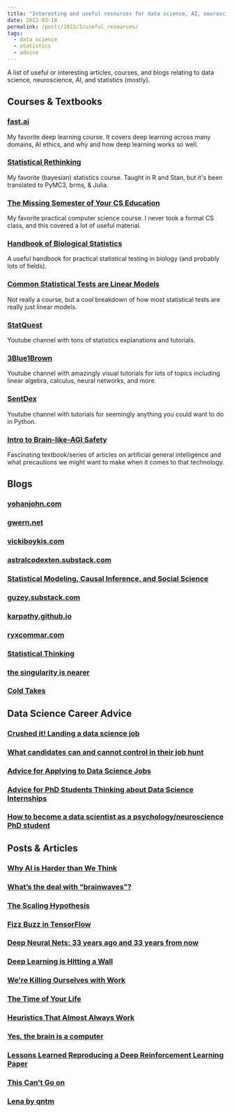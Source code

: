 ```yaml
---
title: "Interesting and useful resources for data science, AI, neuroscience, statistics, and more"
date: 2022-03-18
permalink: /posts/2022/3/useful_resources/
tags:
  - data science
  - statistics
  - advice
---
```


A list of useful or interesting articles, courses, and blogs relating to data science, neuroscience, AI, and statistics (mostly).

## Courses & Textbooks
### [fast.ai](https://course.fast.ai/)  
My favorite deep learning course. It covers deep learning across many domains, AI ethics, and why and how deep learning works so well. 
### [Statistical Rethinking](https://xcelab.net/rm/statistical-rethinking/)  
My favorite (bayesian) statistics course. Taught in R and Stan, but it's been translated to PyMC3, brms, & Julia.
### [The Missing Semester of Your CS Education](https://missing.csail.mit.edu/)  
My favorite practical computer science course. I never took a formal CS class, and this covered a lot of useful material.
### [Handbook of Biological Statistics](https://www.biostathandbook.com/)  
A useful handbook for practical statistical testing in biology (and probably lots of fields).
### [Common Statistical Tests are Linear Models](https://lindeloev.github.io/tests-as-linear/)  
Not really a course, but a cool breakdown of how most statistical tests are really just linear models.
### [StatQuest](https://www.youtube.com/channel/UCtYLUTtgS3k1Fg4y5tAhLbw)  
Youtube channel with tons of statistics explanations and tutorials.
### [3Blue1Brown](https://www.youtube.com/c/3blue1brown)  
Youtube channel with amazingly visual tutorials for lots of topics including linear algebra, calculus, neural networks, and more.  
### [SentDex](https://www.youtube.com/user/sentdex)  
Youtube channel with tutorials for seemingly anything you could want to do in Python.
### [Intro to Brain-like-AGI Safety](https://www.alignmentforum.org/s/HzcM2dkCq7fwXBej8)
Fascinating textbook/series of articles on artificial general intelligence and what precautions we might want to make when it comes to that technology.

## Blogs
### [yohanjohn.com](https://yohanjohn.com/)   
### [gwern.net](https://www.gwern.net/index)  
### [vickiboykis.com](https://vickiboykis.com/)  
### [astralcodexten.substack.com](https://astralcodexten.substack.com/)  
### [Statistical Modeling, Causal Inference, and Social Science](https://statmodeling.stat.columbia.edu/)  
### [guzey.substack.com](https://guzey.substack.com/)  
### [karpathy.github.io](https://karpathy.github.io/)  
### [ryxcommar.com](https://ryxcommar.com/)   
### [Statistical Thinking](https://www.fharrell.com/)  
### [the singularity is nearer](https://geohot.github.io//blog/)
### [Cold Takes](https://www.cold-takes.com/)

## Data Science Career Advice
### [Crushed it! Landing a data science job](http://www.erinshellman.com/crushed-it-landing-a-data-science-job/)  
### [What candidates can and cannot control in their job hunt](https://ericmjl.github.io/blog/2021/11/28/what-candidates-can-and-cannot-control-in-their-job-hunt/) 
### [Advice for Applying to Data Science Jobs](https://hookedondata.org/advice-for-applying-to-data-science-jobs/)  
### [Advice for PhD Students Thinking about Data Science Internships](https://colinquirk.com/internship-advice/)  
### [How to become a data scientist as a psychology/neuroscience PhD student](https://williamthyer.github.io/posts/2022/1/phd_to_data_science/)  

## Posts & Articles
### [Why AI is Harder than We Think](http://williamthyer.github.io/files/mitchel_ai_preprint.pdf)
### [What’s the deal with “brainwaves”?](https://yohanjohn.com/neurologism/whats-the-deal-with-brainwaves)  
### [The Scaling Hypothesis](https://www.gwern.net/Scaling-hypothesis)  
### [Fizz Buzz in TensorFlow](https://joelgrus.com/2016/05/23/fizz-buzz-in-tensorflow/)  
### [Deep Neural Nets: 33 years ago and 33 years from now](https://karpathy.github.io/2022/03/14/lecun1989/)   
### [Deep Learning is Hitting a Wall](https://nautil.us/deep-learning-is-hitting-a-wall-14467/)  
### [We're Killing Ourselves with Work](https://nautil.us/were-killing-ourselves-with-work-14107/)  
### [The Time of Your Life](https://schwitzsplinters.blogspot.com/2022/02/the-time-of-your-life.html)  
### [Heuristics That Almost Always Work](https://astralcodexten.substack.com/p/heuristics-that-almost-always-work?s=r)  
### [Yes, the brain is a computer](https://medium.com/the-spike/yes-the-brain-is-a-computer-11f630cad736)  
### [Lessons Learned Reproducing a Deep Reinforcement Learning Paper](http://amid.fish/reproducing-deep-rl)
### [This Can't Go on](https://www.cold-takes.com/this-cant-go-on/)
### [Lena by qntm](https://qntm.org/mmacevedo)

